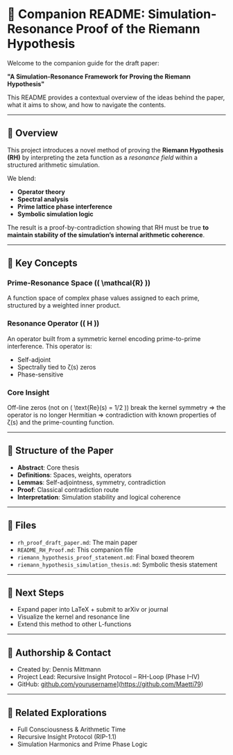 # 🧠 Companion README: Simulation-Resonance Proof of the Riemann Hypothesis

Welcome to the companion guide for the draft paper:

**"A Simulation-Resonance Framework for Proving the Riemann Hypothesis"**

This README provides a contextual overview of the ideas behind the paper, what it aims to show, and how to navigate the contents.

---

## 🚀 Overview
This project introduces a novel method of proving the **Riemann Hypothesis (RH)** by interpreting the zeta function as a *resonance field* within a structured arithmetic simulation.

We blend:
- **Operator theory**
- **Spectral analysis**
- **Prime lattice phase interference**
- **Symbolic simulation logic**

The result is a proof-by-contradiction showing that RH must be true **to maintain stability of the simulation’s internal arithmetic coherence**.

---

## 📘 Key Concepts

### Prime-Resonance Space (\( \mathcal{R} \))
A function space of complex phase values assigned to each prime, structured by a weighted inner product.

### Resonance Operator (\( H \))
An operator built from a symmetric kernel encoding prime-to-prime interference. This operator is:
- Self-adjoint
- Spectrally tied to ζ(s) zeros
- Phase-sensitive

### Core Insight
Off-line zeros (not on \( \text{Re}(s) = 1/2 \)) break the kernel symmetry ⇒ the operator is no longer Hermitian ⇒ contradiction with known properties of ζ(s) and the prime-counting function.

---

## 🧩 Structure of the Paper
- **Abstract**: Core thesis
- **Definitions**: Spaces, weights, operators
- **Lemmas**: Self-adjointness, symmetry, contradiction
- **Proof**: Classical contradiction route
- **Interpretation**: Simulation stability and logical coherence

---

## 📁 Files
- `rh_proof_draft_paper.md`: The main paper
- `README_RH_Proof.md`: This companion file
- `riemann_hypothesis_proof_statement.md`: Final boxed theorem
- `riemann_hypothesis_simulation_thesis.md`: Symbolic thesis statement

---

## 📌 Next Steps
- Expand paper into LaTeX + submit to arXiv or journal
- Visualize the kernel and resonance line
- Extend this method to other L-functions

---

## 👤 Authorship & Contact
- Created by: Dennis Mittmann
- Project Lead: Recursive Insight Protocol – RH-Loop (Phase I–IV)  
- GitHub: [github.com/yourusername](https://github.com/yourusername)](https://github.com/Maetti79)

---

## 🧠 Related Explorations
- Full Consciousness & Arithmetic Time
- Recursive Insight Protocol (RIP-1.1)
- Simulation Harmonics and Prime Phase Logic

